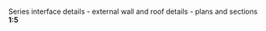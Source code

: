 <span class="transform-to-uppercase">Series interface details - external wall and roof details - plans and sections **1:5**</span>
